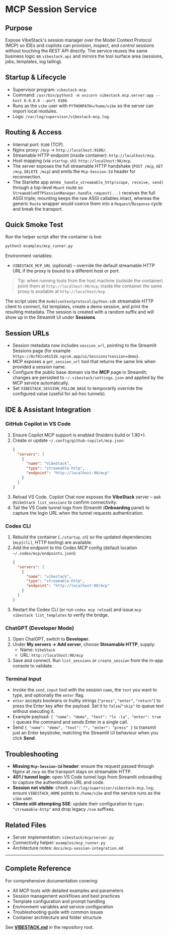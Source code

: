 # MCP Session Service

## Purpose
Expose VibeStack's session manager over the Model Context Protocol (MCP) so IDEs and copilots can provision, inspect, and control sessions without touching the REST API directly. The service reuses the same business logic as `vibestack.api` and mirrors the tool surface area (sessions, jobs, templates, log tailing).

## Startup & Lifecycle
- Supervisor program: `vibestack-mcp`.
- Command: `/usr/bin/python3 -m uvicorn vibestack.mcp.server:app --host 0.0.0.0 --port 9100`.
- Runs as the `vibe` user with `PYTHONPATH=/home/vibe` so the server can import local modules.
- Logs: `/var/log/supervisor/vibestack-mcp.log`.

## Routing & Access
- Internal port: `9100` (TCP).
- Nginx proxy: `/mcp` → `http://localhost:9100/`.
- Streamable HTTP endpoint (inside container): `http://localhost/mcp`.
- Host mapping (via `startup.sh`): `http://localhost:90/mcp`.
- The server exposes the full streamable HTTP handshake (`POST /mcp`, `GET /mcp`, `DELETE /mcp`) and emits the `Mcp-Session-Id` header for reconnection.
- The Starlette app wires `_handle_streamable_http(scope, receive, send)` through a top-level `Mount` route so `StreamableHTTPSessionManager.handle_request(...)` receives the full ASGI triple; mounting keeps the raw ASGI callables intact, whereas the generic `Route` wrapper would coerce them into a `Request`/`Response` cycle and break the transport.

## Quick Smoke Test
Run the helper script after the container is live:

```bash
python3 examples/mcp_runner.py
```

Environment variables:
- `VIBESTACK_MCP_URL` (optional) – override the default streamable HTTP URL if the proxy is bound to a different host or port.

> Tip: when running tools from the host machine (outside the container) point them at `http://localhost:90/mcp`; inside the container the same proxy is available at `http://localhost/mcp`.

The script uses the `modelcontextprotocol/python-sdk` streamable HTTP client to connect, list templates, create a demo session, and print the resulting metadata. The session is created with a random suffix and will show up in the Streamlit UI under **Sessions**.

## Session URLs
- Session metadata now includes `session_url`, pointing to the Streamlit Sessions page (for example `https://8cf01ce6152b.ngrok.app/ui/Sessions?session=demo`).
- MCP exposes a `get_session_url` tool that returns the same link when provided a session name.
- Configure the public base domain via the **MCP** page in Streamlit; changes are persisted to `~/.vibestack/settings.json` and applied by the MCP service automatically.
- Set `VIBESTACK_SESSION_FOLLOW_BASE` to temporarily override the configured value (useful for ad-hoc tunnels).

## IDE & Assistant Integration

### GitHub Copilot in VS Code
1. Ensure Copilot MCP support is enabled (Insiders build or 1.90+).
2. Create or update `~/.config/github-copilot/mcp.json`:
   ```json
   {
     "servers": [
       {
         "name": "VibeStack",
         "type": "streamable-http",
         "endpoint": "http://localhost:90/mcp"
       }
     ]
   }
   ```
3. Reload VS Code. Copilot Chat now exposes the **VibeStack** server – ask `@VibeStack list_sessions` to confirm connectivity.
4. Tail the VS Code tunnel logs from Streamlit (**Onboarding** panel) to capture the login URL when the tunnel requests authentication.

### Codex CLI
1. Rebuild the container (`./startup.sh`) so the updated dependencies (`mcp[cli]`, HTTP tooling) are available.
2. Add the endpoint to the Codex MCP config (default location `~/.codex/mcp/endpoints.json`):
   ```json
   {
     "servers": [
       {
         "name": "vibestack",
         "type": "streamable-http",
         "endpoint": "http://localhost:90/mcp"
       }
     ]
   }
   ```
3. Restart the Codex CLI (or run `codex mcp reload`) and issue `mcp vibestack list_templates` to verify the bridge.

### ChatGPT (Developer Mode)
1. Open ChatGPT, switch to **Developer**.
2. Under **My servers → Add server**, choose **Streamable HTTP**, supply:
   - Name: `VibeStack`
   - URL: `http://localhost:90/mcp`
3. Save and connect. Run `list_sessions` or `create_session` from the in-app console to validate.

### Terminal Input
- Invoke the `send_input` tool with the session `name`, the `text` you want to type, and optionally the `enter` flag.
- `enter` accepts booleans or truthy strings (`"press"`, `"enter"`, `"return"`) to press the Enter key after the payload. Set it to `false`/`"skip"` to queue text without executing it.
- Example payload: `{ "name": "demo", "text": "ls -la", "enter": true }` queues the command and sends Enter in a single call.
- Send `{ "name": "demo", "text": "", "enter": "press" }` to transmit just an Enter keystroke, matching the Streamlit UI behaviour when you click **Send**.

## Troubleshooting
- **Missing `Mcp-Session-Id` header**: ensure the request passed through Nginx at `/mcp` so the transport stays on streamable HTTP.
- **401 / tunnel login**: open VS Code tunnel logs from Streamlit onboarding to capture the authentication URL and code.
- **Session not visible**: check `/var/log/supervisor/vibestack-mcp.log`; ensure `VIBESTACK_HOME` points to `/home/vibe` and the service runs as the `vibe` user.
- **Clients still attempting SSE**: update their configuration to `type: "streamable-http"` and drop legacy `/sse` suffixes.

## Related Files
- Server implementation: `vibestack/mcp/server.py`
- Connectivity helper: `examples/mcp_runner.py`
- Architecture notes: `docs/mcp-session-integration.md`

---

## Complete Reference

For comprehensive documentation covering:
- All MCP tools with detailed examples and parameters
- Session management workflows and best practices
- Template configuration and prompt handling
- Environment variables and service configuration
- Troubleshooting guide with common issues
- Container architecture and folder structure

See **[VIBESTACK.md](../../VIBESTACK.md)** in the repository root.
